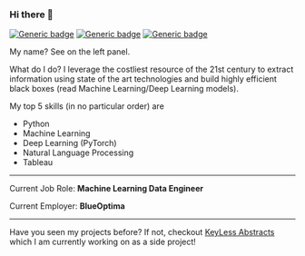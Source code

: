 ### Hi there 👋

[![Generic badge](https://img.shields.io/badge/LinkedIn-japkeeratsingh-blue.svg)](https://www.linkedin.com/in/japkeeratsingh/)
[![Generic badge](https://img.shields.io/badge/Email-japkeerat21@gmail.com-red.svg)](mailto:japkeerat21@gmail.com)
[![Generic badge](https://img.shields.io/badge/Blog-japkeerat21.pythonanywhere.com-green.svg)](mailto:japkeerat21.pythonanywhere.com)


My name? See on the left panel.

What do I do? I leverage the costliest resource of the 21st century to extract information using state of the art technologies and build highly efficient black boxes (read Machine Learning/Deep Learning models).

My top 5 skills (in no particular order) are
* Python
* Machine Learning
* Deep Learning (PyTorch)
* Natural Language Processing
* Tableau


---

Current Job Role: **Machine Learning Data Engineer**

Current Employer: **BlueOptima**

---

Have you seen my projects before? If not, checkout [KeyLess Abstracts](https://github.com/Japkeerat/Keyless-Abstracts) which I am currently working on as a side project!


